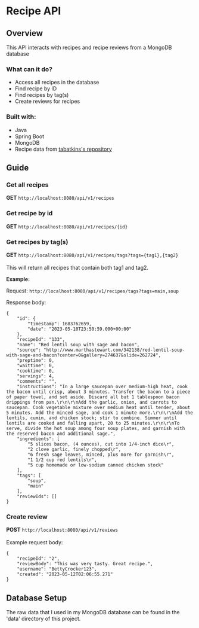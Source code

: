 # Recipe API
## Overview
This API interacts with recipes and recipe reviews from a MongoDB database

### What can it do?
<ul>
  <li>Access all recipes in the database</li>
  <li>Find recipe by ID</li>
  <li>Find recipes by tag(s)</li>
  <li>Create reviews for recipes</li>
</ul>

### Built with:
- Java
- Spring Boot
- MongoDB
- Recipe data from [tabatkins's repository](https://github.com/tabatkins/recipe-db)

## Guide
### Get all recipes
**GET** `http://localhost:8080/api/v1/recipes`

### Get recipe by id
**GET** `http://localhost:8080/api/v1/recipes/{id}`

### Get recipes by tag(s)
**GET** `http://localhost:8080/api/v1/recipes/tags?tags={tag1},{tag2}`
<br><br>
This will return all recipes that contain both tag1 and tag2.

**Example:** 

Request: `http://localhost:8080/api/v1/recipes/tags?tags=main,soup`

Response body:
```
{
    "id": {
        "timestamp": 1683762659,
        "date": "2023-05-10T23:50:59.000+00:00"
    },
    "recipeId": "133",
    "name": "Red lentil soup with sage and bacon",
    "source": "http://www.marthastewart.com/342138/red-lentil-soup-with-sage-and-bacon?center=0&gallery=274637&slide=262724",
    "preptime": 0,
    "waittime": 0,
    "cooktime": 0,
    "servings": 4,
    "comments": "",
    "instructions": "In a large saucepan over medium-high heat, cook the bacon until crisp, about 3 minutes. Transfer the bacon to a piece of paper towel, and set aside. Discard all but 1 tablespoon bacon drippings from pan.\r\n\r\nAdd the garlic, onion, and carrots to saucepan. Cook vegetable mixture over medium heat until tender, about 5 minutes. Add the minced sage, and cook 1 minute more.\r\n\r\nAdd the lentils, cumin, and chicken stock; stir to combine. Simmer until lentils are cooked and falling apart, 20 to 25 minutes.\r\n\r\nTo serve, divide the hot soup among four soup plates, and garnish with the reserved bacon and additional sage.",
    "ingredients": [
        "5 slices bacon, (4 ounces), cut into 1/4-inch dice\r",
        "2 clove garlic, finely chopped\r",
        "6 fresh sage leaves, minced, plus more for garnish\r",
        "1 1/2 cup red lentils\r",
        "5 cup homemade or low-sodium canned chicken stock"
    ],
    "tags": [
        "soup",
        "main"
    ],
    "reviewIds": []
}
```

### Create review
**POST** `http://localhost:8080/api/v1/reviews`
<br><br>Example request body:
```
{
    "recipeId": "2",
    "reviewBody": "This was very tasty. Great recipe.",
    "username": "BettyCrocker123",
    "created": "2023-05-12T02:06:55.271"
}
```
## Database Setup
The raw data that I used in my MongoDB database can be found in the 'data' directory of this project.
